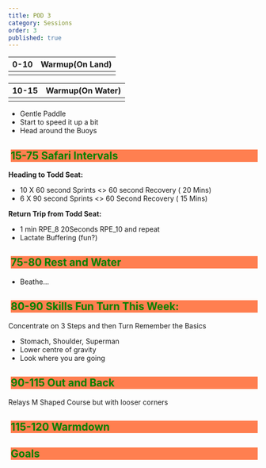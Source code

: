 ```yaml
---
title: POD 3
category: Sessions
order: 3
published: true
---
```


<style>
h2 {
  color: green;
  margin-left: 5px;
  background-color: coral
}
</style>

| 0-10  |	Warmup(On Land) | 	
| ------- | ------ |
|    |    |

| 10-15  |	Warmup(On Water) | 	
| ------- | ------ |
|    |    |

- Gentle Paddle
- Start to speed it up a bit
- Head around the Buoys




## 15-75 	Safari Intervals 	
**Heading to Todd Seat:**
- 10 X 60 second Sprints <> 60 second Recovery ( 20 Mins)
- 6 X 90 second Sprints <> 60 Second Recovery ( 15 Mins)




**Return Trip from Todd Seat:**
- 1 min RPE_8 20Seconds RPE_10 and repeat
- Lactate Buffering (fun?)

## 75-80 	Rest and Water 	 
- Beathe...



## 80-90 	Skills 	Fun Turn This Week:
Concentrate on 3 Steps and then Turn
Remember the Basics
- Stomach, Shoulder, Superman
- Lower centre of gravity
- Look where you are going

## 90-115 	Out and Back
Relays 	M Shaped Course but with looser corners

## 115-120 	Warmdown 	 

## Goals
